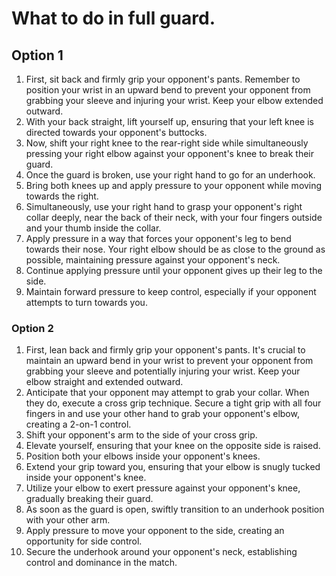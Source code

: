 # What to do in full guard.

## Option 1

1. First, sit back and firmly grip your opponent's pants. Remember to position your wrist in an upward bend to prevent your opponent from grabbing your sleeve and injuring your wrist. Keep your elbow extended outward.
2. With your back straight, lift yourself up, ensuring that your left knee is directed towards your opponent's buttocks.
3. Now, shift your right knee to the rear-right side while simultaneously pressing your right elbow against your opponent's knee to break their guard.
4. Once the guard is broken, use your right hand to go for an underhook.
5. Bring both knees up and apply pressure to your opponent while moving towards the right.
6. Simultaneously, use your right hand to grasp your opponent's right collar deeply, near the back of their neck, with your four fingers outside and your thumb inside the collar.
7. Apply pressure in a way that forces your opponent's leg to bend towards their nose. Your right elbow should be as close to the ground as possible, maintaining pressure against your opponent's neck.
8. Continue applying pressure until your opponent gives up their leg to the side.
9. Maintain forward pressure to keep control, especially if your opponent attempts to turn towards you.

### Option 2

1. First, lean back and firmly grip your opponent's pants. It's crucial to maintain an upward bend in your wrist to prevent your opponent from grabbing your sleeve and potentially injuring your wrist. Keep your elbow straight and extended outward.
2. Anticipate that your opponent may attempt to grab your collar. When they do, execute a cross grip technique. Secure a tight grip with all four fingers in and use your other hand to grab your opponent's elbow, creating a 2-on-1 control.
3. Shift your opponent's arm to the side of your cross grip.
4. Elevate yourself, ensuring that your knee on the opposite side is raised.
5. Position both your elbows inside your opponent's knees.
6. Extend your grip toward you, ensuring that your elbow is snugly tucked inside your opponent's knee.
7. Utilize your elbow to exert pressure against your opponent's knee, gradually breaking their guard.
8. As soon as the guard is open, swiftly transition to an underhook position with your other arm.
9. Apply pressure to move your opponent to the side, creating an opportunity for side control.
10. Secure the underhook around your opponent's neck, establishing control and dominance in the match.

